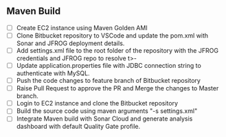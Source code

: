 ## Maven Build

- [ ] Create EC2 instance using Maven Golden AMI
- [ ] Clone Bitbucket repository to VSCode and update the pom.xml with Sonar and JFROG deployment details.
- [ ] Add settings.xml file to the root folder of the repository with the JFROG credentials and JFROG repo to resolve t>- 
- [ ] Update application.properties file with JDBC connection string to authenticate with MySQL.                        
- [ ] Push the code changes to feature branch of Bitbucket repository                                                   
- [ ] Raise Pull Request to approve the PR and Merge the changes to Master branch.                                      
- [ ] Login to EC2 instance and clone the Bitbucket repository                                                          
- [ ] Build the source code using  maven arguments "-s settings.xml"                                                    
- [ ] Integrate Maven build with Sonar Cloud and generate analysis dashboard with default Quality Gate profile.
